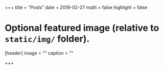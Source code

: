 +++
title = "Posts"
date = 2018-02-27
math = false
highlight = false

# Optional featured image (relative to `static/img/` folder).
[header]
image = ""
caption = ""

+++
